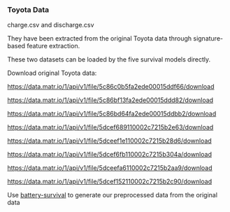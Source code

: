 ### Toyota Data



charge.csv and discharge.csv

They have been extracted from the original Toyota data through signature-based feature extraction.

These two datasets can be loaded by the five survival models directly.

Download original Toyota data:

https://data.matr.io/1/api/v1/file/5c86c0b5fa2ede00015ddf66/download

 https://data.matr.io/1/api/v1/file/5c86bf13fa2ede00015ddd82/download

 https://data.matr.io/1/api/v1/file/5c86bd64fa2ede00015ddbb2/download

 https://data.matr.io/1/api/v1/file/5dcef689110002c7215b2e63/download

 https://data.matr.io/1/api/v1/file/5dceef1e110002c7215b28d6/download

 https://data.matr.io/1/api/v1/file/5dcef6fb110002c7215b304a/download

 https://data.matr.io/1/api/v1/file/5dceefa6110002c7215b2aa9/download 

https://data.matr.io/1/api/v1/file/5dcef152110002c7215b2c90/download

Use [battery-survival](https://github.com/Rasheed19/battery-survival) to generate our preprocessed data from the original data